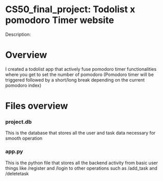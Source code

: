 # CS50_final_project: Todolist x pomodoro Timer website


Description: 

# Overview
I created a todolist app that actively fuse pomodoro timer functionalities where you get to set the 
number of pomodoro (Pomodoro timer will be triggered followed by a short/long break depending on the current pomodoro index)

# Files overview

### project.db
This is the database that stores all the user and task data necessary for smooth operation

### app.py
This is the python file that stores all the backend activity from basic user things like /register and /login to other operations such as /add_task and /deletetask

